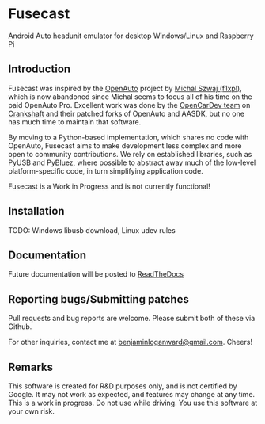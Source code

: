 # Fusecast
Android Auto headunit emulator for desktop Windows/Linux and Raspberry Pi

## Introduction

Fusecast was inspired by the [OpenAuto](https://github.com/f1xpl/openauto/) project by [Michal Szwaj (f1xpl)](https://github.com/f1xpl/), which is now abandoned since Michal seems to focus all of his time on the paid OpenAuto Pro. Excellent work was done by the [OpenCarDev team](https://github.com/opencardev) on [Crankshaft](https://github.com/opencardev/crankshaft) and their patched forks of OpenAuto and AASDK, but no one has much time to maintain that software. 

By moving to a Python-based implementation, which shares no code with OpenAuto, Fusecast aims to make development less complex and more open to community contributions. We rely on established libraries, such as PyUSB and PyBluez, where possible to abstract away much of the low-level platform-specific code, in turn simplifying application code.

Fusecast is a Work in Progress and is not currently functional!

## Installation

TODO: Windows libusb download, Linux udev rules

## Documentation

Future documentation will be posted to [ReadTheDocs](https://fusecast.rtfd.io)

## Reporting bugs/Submitting patches

Pull requests and bug reports are welcome. Please submit both of these via Github. 

For other inquiries, contact me at benjaminloganward@gmail.com. Cheers!

## Remarks

This software is created for R&D purposes only, and is not certified by Google. It may not work as expected, and features may change at any time. This is a work in progress. Do not use while driving. You use this software at your own risk.